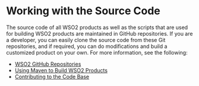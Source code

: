 # Working with the Source Code

The source code of all WSO2 products as well as the scripts that are used for building WSO2 products are maintained in GitHub repositories. If you are a developer, you can easily clone the source code from these Git repositories, and if required, you can do modifications and build a customized product on your own. For more information, see the following:

-   [WSO2 GitHub Repositories](https://wso2.github.io/github-repositories.html)
-   [Using Maven to Build WSO2 Products](https://wso2.github.io/using-maven.html)
-   [Contributing to the Code Base](index)


